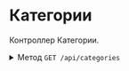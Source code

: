 # Категории



Контроллер Категории.

<details>
<summary>
Метод <code>GET /api/categories</code>
</summary>

 Извлекает полный список категорий из базы данных через сервис.


Response
```json
[
  { "id": 1, "name": "Напитки", "description": "Категория для всех напитков" },
  { "id": 2, "name": "Закуски", "description": "Категория для закусок" }
]
```

</details>

